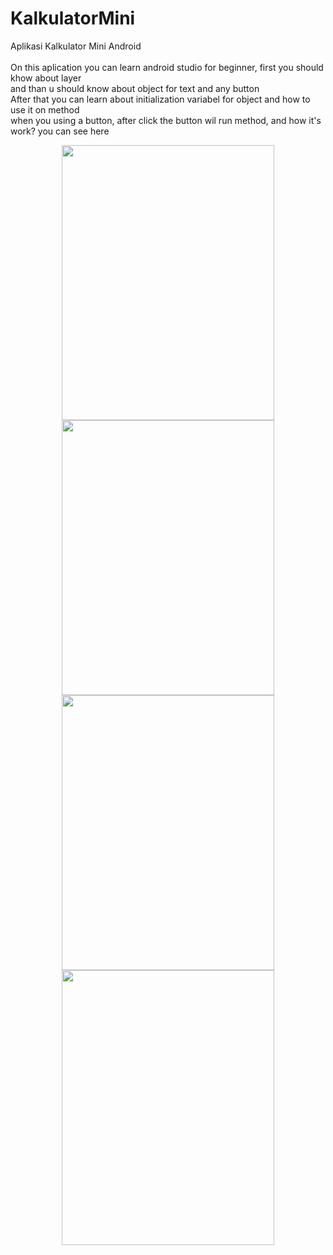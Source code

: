 # KalkulatorMini
Aplikasi Kalkulator Mini Android
<br>
<br> On this aplication you can learn android studio for beginner, first you should khow about layer
<br> and than u should know about object for text and any button
<br> After that you can learn about initialization variabel for object and how to use it on method
<br> when you using a button, after click the button wil run method, and how it's work? you can see here
<br>
<center>
<img src="https://lh5.googleusercontent.com/vwS5P6aO5t6bDQ7FAsqL3q9d0eQioGKAokdqZiVz8HiOavwwuGVTParRuBn8XSE3OuPxmwhsZZCauG0=w1920-h943" width="340" height="440">
<br>
<img src="https://lh4.googleusercontent.com/UhRo8-jTiKmi7_IbEmnObaQa9dAcfzPSlcv4fAHNvtpTQeyqZ3xSd6UvPBSsTw3g28QQdFzKW9xoA7g=w1920-h943" width="340" height="440">
<br>
<img src="https://lh4.googleusercontent.com/IeUCnGSJgVuuqVMn95m6DZh0Tp0bwRQwhah9uors2liWQBpXFy6_92p1VSsNQ4xozbIh_on3QtjRX8A=w1920-h943" width="340" height="440">
<br>
<img src="https://lh4.googleusercontent.com/k_4tdgiuggueA3Js93Mu6NRjZEFEsHhqT1ZoHrNmTq_hEltmGQkLceZ2ZzaUcUdvMKSe08JCcrB-8AE=w1920-h943" width="340" height="440">
